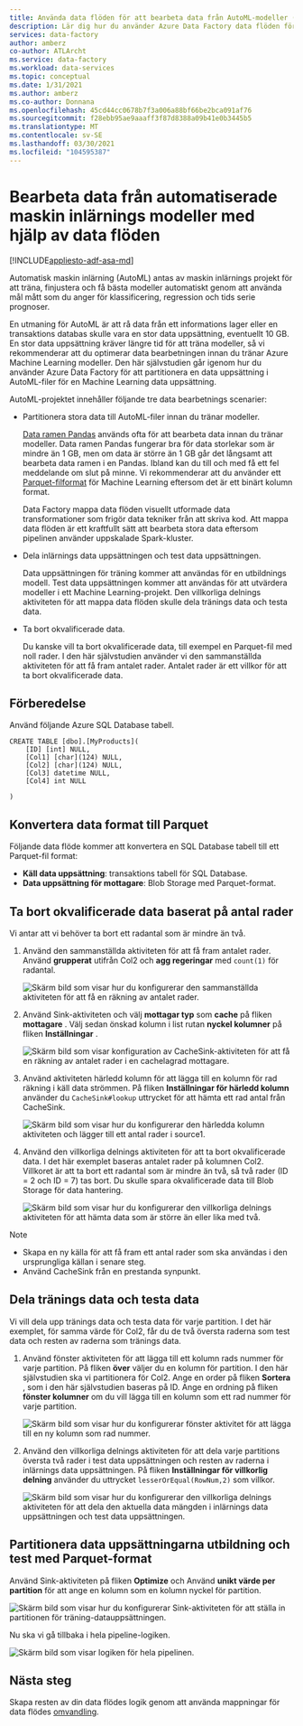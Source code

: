 ```yaml
---
title: Använda data flöden för att bearbeta data från AutoML-modeller (Automated Machine Learning)
description: Lär dig hur du använder Azure Data Factory data flöden för att bearbeta data från AutoML-modeller (Automated Machine Learning).
services: data-factory
author: amberz
co-author: ATLArcht
ms.service: data-factory
ms.workload: data-services
ms.topic: conceptual
ms.date: 1/31/2021
ms.author: amberz
ms.co-author: Donnana
ms.openlocfilehash: 45cd44cc0678b7f3a006a88bf66be2bca091af76
ms.sourcegitcommit: f28ebb95ae9aaaff3f87d8388a09b41e0b3445b5
ms.translationtype: MT
ms.contentlocale: sv-SE
ms.lasthandoff: 03/30/2021
ms.locfileid: "104595387"
---
```

# <a name="process-data-from-automated-machine-learning-models-by-using-data-flows"></a>Bearbeta data från automatiserade maskin inlärnings modeller med hjälp av data flöden

[!INCLUDE[appliesto-adf-asa-md](includes/appliesto-adf-asa-md.md)]

Automatisk maskin inlärning (AutoML) antas av maskin inlärnings projekt för att träna, finjustera och få bästa modeller automatiskt genom att använda mål mått som du anger för klassificering, regression och tids serie prognoser.

En utmaning för AutoML är att rå data från ett informations lager eller en transaktions databas skulle vara en stor data uppsättning, eventuellt 10 GB. En stor data uppsättning kräver längre tid för att träna modeller, så vi rekommenderar att du optimerar data bearbetningen innan du tränar Azure Machine Learning modeller. Den här självstudien går igenom hur du använder Azure Data Factory för att partitionera en data uppsättning i AutoML-filer för en Machine Learning data uppsättning.

AutoML-projektet innehåller följande tre data bearbetnings scenarier:

* Partitionera stora data till AutoML-filer innan du tränar modeller.

     [Data ramen Pandas](https://pandas.pydata.org/pandas-docs/stable/getting_started/overview.html) används ofta för att bearbeta data innan du tränar modeller. Data ramen Pandas fungerar bra för data storlekar som är mindre än 1 GB, men om data är större än 1 GB går det långsamt att bearbeta data ramen i en Pandas. Ibland kan du till och med få ett fel meddelande om slut på minne. Vi rekommenderar att du använder ett [Parquet-filformat](https://parquet.apache.org/) för Machine Learning eftersom det är ett binärt kolumn format.
    
     Data Factory mappa data flöden visuellt utformade data transformationer som frigör data tekniker från att skriva kod. Att mappa data flöden är ett kraftfullt sätt att bearbeta stora data eftersom pipelinen använder uppskalade Spark-kluster.

* Dela inlärnings data uppsättningen och test data uppsättningen.
    
    Data uppsättningen för träning kommer att användas för en utbildnings modell. Test data uppsättningen kommer att användas för att utvärdera modeller i ett Machine Learning-projekt. Den villkorliga delnings aktiviteten för att mappa data flöden skulle dela tränings data och testa data.

* Ta bort okvalificerade data.

    Du kanske vill ta bort okvalificerade data, till exempel en Parquet-fil med noll rader. I den här självstudien använder vi den sammanställda aktiviteten för att få fram antalet rader. Antalet rader är ett villkor för att ta bort okvalificerade data.

## <a name="preparation"></a>Förberedelse

Använd följande Azure SQL Database tabell.

```
CREATE TABLE [dbo].[MyProducts](
    [ID] [int] NULL,
    [Col1] [char](124) NULL,
    [Col2] [char](124) NULL,
    [Col3] datetime NULL,
    [Col4] int NULL

) 

```

## <a name="convert-data-format-to-parquet"></a>Konvertera data format till Parquet

Följande data flöde kommer att konvertera en SQL Database tabell till ett Parquet-fil format:

- **Käll data uppsättning**: transaktions tabell för SQL Database.
- **Data uppsättning för mottagare**: Blob Storage med Parquet-format.

## <a name="remove-unqualified-data-based-on-row-count"></a>Ta bort okvalificerade data baserat på antal rader

Vi antar att vi behöver ta bort ett radantal som är mindre än två.

1. Använd den sammanställda aktiviteten för att få fram antalet rader. Använd **grupperat** utifrån Col2 och **agg regeringar** med `count(1)` för radantal.

    ![Skärm bild som visar hur du konfigurerar den sammanställda aktiviteten för att få en räkning av antalet rader.](./media/scenario-dataflow-process-data-aml-models/aggregate-activity-addrowcount.png)

1. Använd Sink-aktiviteten och välj **mottagar typ** som **cache** på fliken **mottagare** . Välj sedan önskad kolumn i list rutan **nyckel kolumner** på fliken **Inställningar** .

    ![Skärm bild som visar konfiguration av CacheSink-aktiviteten för att få en räkning av antalet rader i en cachelagrad mottagare.](./media/scenario-dataflow-process-data-aml-models/cachesink-activity-addrowcount.png)

1. Använd aktiviteten härledd kolumn för att lägga till en kolumn för rad räkning i käll data strömmen. På fliken **Inställningar för härledd kolumn** använder du `CacheSink#lookup` uttrycket för att hämta ett rad antal från CacheSink.

    ![Skärm bild som visar hur du konfigurerar den härledda kolumn aktiviteten och lägger till ett antal rader i source1.](./media/scenario-dataflow-process-data-aml-models/derived-column-activity-rowcount-source-1.png)

1. Använd den villkorliga delnings aktiviteten för att ta bort okvalificerade data. I det här exemplet baseras antalet rader på kolumnen Col2. Villkoret är att ta bort ett radantal som är mindre än två, så två rader (ID = 2 och ID = 7) tas bort. Du skulle spara okvalificerade data till Blob Storage för data hantering.

    ![Skärm bild som visar hur du konfigurerar den villkorliga delnings aktiviteten för att hämta data som är större än eller lika med två.](./media/scenario-dataflow-process-data-aml-models/conditionalsplit-greater-or-equal-than-2.png)

> [!NOTE]
>    * Skapa en ny källa för att få fram ett antal rader som ska användas i den ursprungliga källan i senare steg.
>    * Använd CacheSink från en prestanda synpunkt.

## <a name="split-training-data-and-test-data"></a>Dela tränings data och testa data

Vi vill dela upp tränings data och testa data för varje partition. I det här exemplet, för samma värde för Col2, får du de två översta raderna som test data och resten av raderna som tränings data.

1. Använd fönster aktiviteten för att lägga till ett kolumn rads nummer för varje partition. På fliken **över** väljer du en kolumn för partition. I den här självstudien ska vi partitionera för Col2. Ange en order på fliken **Sortera** , som i den här självstudien baseras på ID. Ange en ordning på fliken **fönster kolumner** om du vill lägga till en kolumn som ett rad nummer för varje partition.

    ![Skärm bild som visar hur du konfigurerar fönster aktivitet för att lägga till en ny kolumn som rad nummer.](./media/scenario-dataflow-process-data-aml-models/window-activity-add-row-number.png)

1. Använd den villkorliga delnings aktiviteten för att dela varje partitions översta två rader i test data uppsättningen och resten av raderna i inlärnings data uppsättningen. På fliken **Inställningar för villkorlig delning** använder du uttrycket `lesserOrEqual(RowNum,2)` som villkor.

    ![Skärm bild som visar hur du konfigurerar den villkorliga delnings aktiviteten för att dela den aktuella data mängden i inlärnings data uppsättningen och test data uppsättningen.](./media/scenario-dataflow-process-data-aml-models/split-training-dataset-test-dataset.png)

## <a name="partition-the-training-and-test-datasets-with-parquet-format"></a>Partitionera data uppsättningarna utbildning och test med Parquet-format

Använd Sink-aktiviteten på fliken **Optimize** och Använd **unikt värde per partition** för att ange en kolumn som en kolumn nyckel för partition.

![Skärm bild som visar hur du konfigurerar Sink-aktiviteten för att ställa in partitionen för träning-datauppsättningen.](./media/scenario-dataflow-process-data-aml-models/partition-training-dataset-sink.png)

Nu ska vi gå tillbaka i hela pipeline-logiken.

![Skärm bild som visar logiken för hela pipelinen.](./media/scenario-dataflow-process-data-aml-models/entire-pipeline.png)

## <a name="next-steps"></a>Nästa steg

Skapa resten av din data flödes logik genom att använda mappningar för data flödes [omvandling](concepts-data-flow-overview.md).
